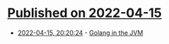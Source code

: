 # [Published on 2022-04-15](index.md)

* [2022-04-15, 20:20:24](https://news.ycombinator.com/item?id=31045317) - [Golang in the JVM](https://github.com/golang-jvm/golang-jvm)
